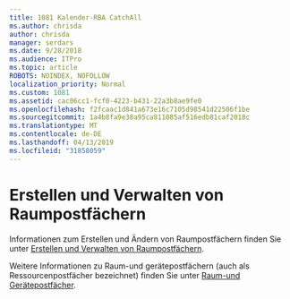 ```yaml
---
title: 1081 Kalender-RBA CatchAll
ms.author: chrisda
author: chrisda
manager: serdars
ms.date: 9/28/2018
ms.audience: ITPro
ms.topic: article
ROBOTS: NOINDEX, NOFOLLOW
localization_priority: Normal
ms.custom: 1081
ms.assetid: cac06cc1-fcf0-4223-b431-22a3b8ae9fe0
ms.openlocfilehash: f2fcaac1d841a673e16c7105d98541d22506f1be
ms.sourcegitcommit: 1a4b8fa9e38a95ca811085af516edb81caf2018c
ms.translationtype: MT
ms.contentlocale: de-DE
ms.lasthandoff: 04/13/2019
ms.locfileid: "31858059"
---
```

# <a name="create-and-manage-room-mailboxes"></a>Erstellen und Verwalten von Raumpostfächern

Informationen zum Erstellen und Ändern von Raumpostfächern finden Sie unter [Erstellen und Verwalten von Raumpostfächern](https://docs.microsoft.com/Exchange/recipients/room-mailboxes).

Weitere Informationen zu Raum-und gerätepostfächern (auch als Ressourcenpostfächer bezeichnet) finden Sie unter [Raum-und Gerätepostfächer](https://support.office.com/article/9f518a6d-1e2c-4d44-93f3-e19013a1552b.aspx).
